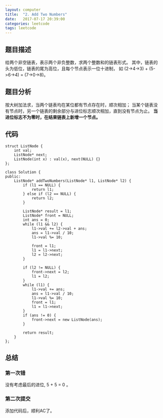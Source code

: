 ```yaml
---
layout:	computer
title:	"2. Add Two Numbers"
date:	2017-07-17 20:39:00
categories: leetcode
tags: leetcode
---
```


## 题目描述
给两个非空链表，表示两个非负整数，求两个整数和的链表形式。
其中，链表的头为低位，链表的尾为高位，且每个节点表示一位十进制，
如 (2->4->3) + (5->6->4) = (7->0->8)。

## 题目分析
按大树加法求，当两个链表均在某位都有节点存在时，顺次相加；
当某个链表没有节点时，另一个链表的剩余部分与进位标志顺次相加，直到没有节点为止。
**当进位标志不为零时，在结果链表上新增一个节点。**

## 代码
```
struct ListNode {
	int val;
	ListNode* next;
	ListNode(int x) : val(x), next(NULL) {}
};

class Solution {
public:
	ListNode* addTwoNumbers(ListNode* l1, ListNode* l2) {
		if (l1 == NULL) {
			return l1;
		} else if (l2 == NULL) {
			return l2;
		}

		ListNode* result = l1;
		ListNode* front = NULL;
		int ans = 0;
		while (l1 && l2) {
			l1->val += l2->val + ans;
			ans = l1->val / 10;
			l1->val %= 10;

			front = l1;
			l1 = l1->next;
			l2 = l2->next;
		}

		if (l2 != NULL) {
			front->next = l2;
			l1 = l2;
		}
		while (l1) {
			l1->val += ans;
			ans = l1->val / 10;
			l1->val %= 10;
			front = l1;
			l1 = l1->next;
		}
		if (ans != 0) {
			front->next = new ListNode(ans);
		}

		return result;
	}
};
```

## 总结
### 第一次错
没有考虑最后的进位, 5 + 5 = 0 。

### 第二次提交
添加代码后，顺利AC了。

